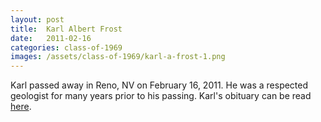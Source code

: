 ```yaml
---
layout: post
title:  Karl Albert Frost
date:   2011-02-16
categories: class-of-1969
images: /assets/class-of-1969/karl-a-frost-1.png
---
```

Karl passed away in Reno, NV on February 16, 2011. He was a respected geologist for many years prior to his passing. Karl's obituary can be read [here](http://tinyurl.com/ozfs966).
